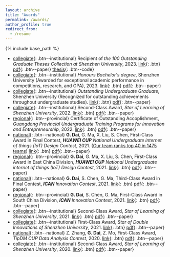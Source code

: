 ```yaml
---
layout: archive
title: "Awards"
permalink: /awards/
author_profile: true
redirect_from:
  - /resume
---
```


{% include base_path %}

* [collegiate](){: .btn--institutional} Recipient of *the 100 Outstanding Graduate Theses Collection at Shenzhen University*, 2023.  [link](https://en.szu.edu.cn/){: .btn} [pdf](https://guohaodai.github.io/files/pub_UGThesis_23.pdf){: .btn--paper} [thesis](https://guohaodai.github.io/files/pub_UGThesis_23.pdf){: .btn--code} 
* [collegiate](){: .btn--institutional} *Honours Bachelor's degree*, Shenzhen University (Awarded for exceptional academic performance in competitions, research, and GPA), 2023. [link](https://www1.szu.edu.cn/board/view.asp?id=495863){: .btn} [pdf](https://guohaodai.github.io/){: .btn--paper}
* [collegiate](){: .btn--institutional} *Outstanding Undergraduate Graduate*, Shenzhen University (Recognized for outstanding achievements throughout undergraduate studies). [link](https://www1.szu.edu.cn/board/view.asp?id=495657){: .btn} [pdf](https://guohaodai.github.io/files/){: .btn--paper}
* [collegiate](){: .btn--institutional} Second-Class Award, *Star of Learning of Shenzhen University*, 2022. [link](https://www1.szu.edu.cn/board/view.asp?id=482922){: .btn} [pdf](https://guohaodai.github.io/files/awd_star_learn_22.pdf){: .btn--paper}
* [regional](){: .btn--provincial} Certificate of Outstanding Accoplishment, *Guangdong Provincial Undergraduate Training Programs for Innovation and Entrepreneurship*, 2022. [link](http://jwb.szu.edu.cn/info/1358/2013.htm){: .btn} [pdf](https://guohaodai.github.io/files/awd_train_prog_22.pdf){: .btn--paper}
* [national](){: .btn--national} **G. Dai**, G. Ma, X. Liu, S. Chen, First-Class Award in Final Contest, ***HUAWEI CUP*** *National Undergraduate internet of things (IoT) Design Contest*, 2021. (<u>Our team ranks top 40 in 1475 teams</u>) [link](http://iot.sjtu.edu.cn/Default.aspx){: .btn} [pdf](https://guohaodai.github.io/files/awd_HW_final_21.pdf){: .btn--paper}
* [regional](){: .btn--provincial} **G. Dai**, G. Ma, X. Liu, S. Chen, First-Class Award in East China Division, ***HUAWEI CUP*** *National Undergraduate internet of things (IoT) Design Contest*, 2021. [link](http://iot.sjtu.edu.cn/Default.aspx){: .btn} [pdf](https://guohaodai.github.io/files/awd_HW_east_21.pdf){: .btn--paper} 
* [national](){: .btn--national} **G. Dai**, S. Chen, G. Ma, Third-Class Award in Final Contest, ***ICAN*** *Innovation Contest*, 2021. [link](http://www.g-ican.com/home/index){: .btn} [pdf](https://guohaodai.github.io/files/awd_ICAN_final_21.pdf){: .btn--paper}
* [regional](){: .btn--provincial} **G. Dai**, S. Chen, G. Ma, First-Class Award in South China Division, ***ICAN*** *Innovation Contest*, 2021. [link](http://www.g-ican.com/home/index){: .btn} [pdf](https://guohaodai.github.io/files/awd_ICAN_HUANAN_21.pdf){: .btn--paper}
* [collegiate](){: .btn--institutional} Second-Class Award, *Star of Learning of Shenzhen University*, 2021. [link](https://www1.szu.edu.cn/board/view.asp?id=459492){: .btn} [pdf](https://guohaodai.github.io/files/awd_star_learn_21.pdf){: .btn--paper}
* [collegiate](){: .btn--institutional} First-Class Award, *Star of Double Innovations of Shenzhen University*, 2021. [link](https://www1.szu.edu.cn/board/view.asp?id=459492){: .btn} [pdf](https://guohaodai.github.io/files/awd_star_inno_21.pdf){: .btn--paper}
* [national](){: .btn--national} Z. Zhang, **G. Dai**,  Z. Mo, First-Class Award, *TipDM CUP Data Analysis Contest*, 2020. [link](https://www.tipdm.org:10010/#/competition/1557899215680741376/introduce){: .btn} [pdf](https://guohaodai.github.io/files/awd_teddy_20.pdf){: .btn--paper}
* [collegiate](){: .btn--institutional} Second-Class Award, *Star of Learning of Shenzhen University*, 2020. [link](https://www1.szu.edu.cn/board/view.asp?id=436223){: .btn} [pdf](https://guohaodai.github.io/files/awd_star_learn_20.pdf){: .btn--paper}

